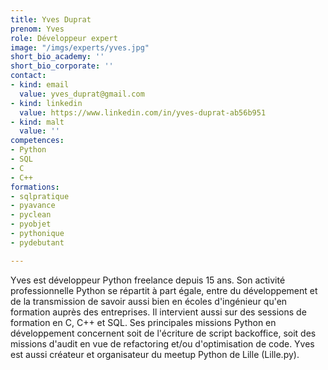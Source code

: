 ```yaml
---
title: Yves Duprat
prenom: Yves
role: Développeur expert
image: "/imgs/experts/yves.jpg"
short_bio_academy: ''
short_bio_corporate: ''
contact:
- kind: email
  value: yves_duprat@gmail.com
- kind: linkedin
  value: https://www.linkedin.com/in/yves-duprat-ab56b951
- kind: malt
  value: ''
competences:
- Python
- SQL
- C
- C++
formations:
- sqlpratique
- pyavance
- pyclean
- pyobjet
- pythonique
- pydebutant

---
```

Yves est développeur Python freelance depuis 15 ans. Son activité professionnelle Python se répartit à part égale, entre du développement et de la transmission de savoir aussi bien en écoles d'ingénieur qu'en formation auprès des entreprises. Il intervient aussi sur des sessions de formation en C, C++ et SQL.
Ses principales missions Python en développement concernent soit de l'écriture de script backoffice, soit des missions d'audit en vue de refactoring et/ou d'optimisation de code.
Yves est aussi créateur et organisateur du meetup Python de Lille (Lille.py).